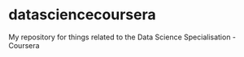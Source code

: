 # datasciencecoursera
My repository for things related to the Data Science Specialisation - Coursera
